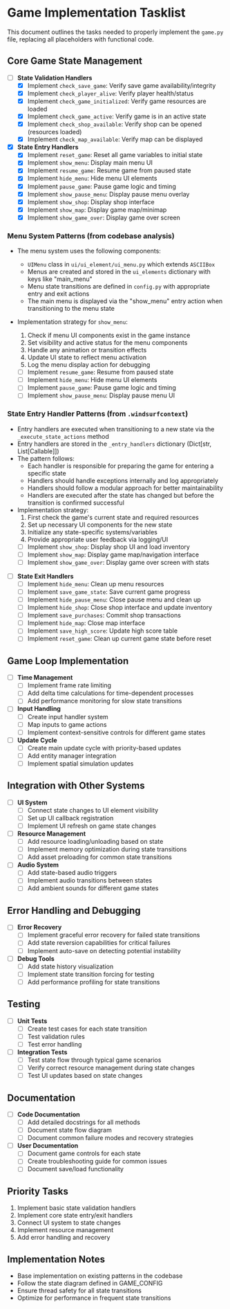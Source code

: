 # Game Implementation Tasklist

This document outlines the tasks needed to properly implement the `game.py` file, replacing all placeholders with functional code.

## Core Game State Management

- [ ] **State Validation Handlers**
  - [x] Implement `check_save_game`: Verify save game availability/integrity
  - [x] Implement `check_player_alive`: Verify player health/status
  - [x] Implement `check_game_initialized`: Verify game resources are loaded
  - [x] Implement `check_game_active`: Verify game is in an active state
  - [x] Implement `check_shop_available`: Verify shop can be opened (resources loaded)
  - [x] Implement `check_map_available`: Verify map can be displayed

- [x] **State Entry Handlers**
  - [x] Implement `reset_game`: Reset all game variables to initial state
  - [x] Implement `show_menu`: Display main menu UI
  - [x] Implement `resume_game`: Resume game from paused state
  - [x] Implement `hide_menu`: Hide menu UI elements
  - [x] Implement `pause_game`: Pause game logic and timing
  - [x] Implement `show_pause_menu`: Display pause menu overlay
  - [x] Implement `show_shop`: Display shop interface
  - [x] Implement `show_map`: Display game map/minimap
  - [x] Implement `show_game_over`: Display game over screen

### Menu System Patterns (from codebase analysis)

- The menu system uses the following components:
  - `UIMenu` class in `ui/ui_element/ui_menu.py` which extends `ASCIIBox`
  - Menus are created and stored in the `ui_elements` dictionary with keys like "main_menu"
  - Menu state transitions are defined in `config.py` with appropriate entry and exit actions
  - The main menu is displayed via the "show_menu" entry action when transitioning to the menu state

- Implementation strategy for `show_menu`:
  1. Check if menu UI components exist in the game instance
  2. Set visibility and active status for the menu components
  3. Handle any animation or transition effects
  4. Update UI state to reflect menu activation
  5. Log the menu display action for debugging
  - [ ] Implement `resume_game`: Resume from paused state
  - [ ] Implement `hide_menu`: Hide menu UI elements
  - [ ] Implement `pause_game`: Pause game logic and timing
  - [ ] Implement `show_pause_menu`: Display pause menu UI

### State Entry Handler Patterns (from `.windsurfcontext`)

- Entry handlers are executed when transitioning to a new state via the `_execute_state_actions` method
- Entry handlers are stored in the `_entry_handlers` dictionary (Dict[str, List[Callable]])
- The pattern follows:
  - Each handler is responsible for preparing the game for entering a specific state
  - Handlers should handle exceptions internally and log appropriately
  - Handlers should follow a modular approach for better maintainability
  - Handlers are executed after the state has changed but before the transition is confirmed successful
- Implementation strategy:
  1. First check the game's current state and required resources
  2. Set up necessary UI components for the new state
  3. Initialize any state-specific systems/variables
  4. Provide appropriate user feedback via logging/UI
  - [ ] Implement `show_shop`: Display shop UI and load inventory
  - [ ] Implement `show_map`: Display game map/navigation interface
  - [ ] Implement `show_game_over`: Display game over screen with stats

- [ ] **State Exit Handlers**
  - [ ] Implement `hide_menu`: Clean up menu resources
  - [ ] Implement `save_game_state`: Save current game progress
  - [ ] Implement `hide_pause_menu`: Close pause menu and clean up
  - [ ] Implement `hide_shop`: Close shop interface and update inventory
  - [ ] Implement `save_purchases`: Commit shop transactions
  - [ ] Implement `hide_map`: Close map interface
  - [ ] Implement `save_high_score`: Update high score table
  - [ ] Implement `reset_game`: Clean up current game state before reset

## Game Loop Implementation

- [ ] **Time Management**
  - [ ] Implement frame rate limiting
  - [ ] Add delta time calculations for time-dependent processes
  - [ ] Add performance monitoring for slow state transitions

- [ ] **Input Handling**
  - [ ] Create input handler system
  - [ ] Map inputs to game actions
  - [ ] Implement context-sensitive controls for different game states

- [ ] **Update Cycle**
  - [ ] Create main update cycle with priority-based updates
  - [ ] Add entity manager integration
  - [ ] Implement spatial simulation updates

## Integration with Other Systems

- [ ] **UI System**
  - [ ] Connect state changes to UI element visibility
  - [ ] Set up UI callback registration
  - [ ] Implement UI refresh on game state changes

- [ ] **Resource Management**
  - [ ] Add resource loading/unloading based on state
  - [ ] Implement memory optimization during state transitions
  - [ ] Add asset preloading for common state transitions

- [ ] **Audio System**
  - [ ] Add state-based audio triggers
  - [ ] Implement audio transitions between states
  - [ ] Add ambient sounds for different game states

## Error Handling and Debugging

- [ ] **Error Recovery**
  - [ ] Implement graceful error recovery for failed state transitions
  - [ ] Add state reversion capabilities for critical failures
  - [ ] Implement auto-save on detecting potential instability

- [ ] **Debug Tools**
  - [ ] Add state history visualization
  - [ ] Implement state transition forcing for testing
  - [ ] Add performance profiling for state transitions

## Testing

- [ ] **Unit Tests**
  - [ ] Create test cases for each state transition
  - [ ] Test validation rules
  - [ ] Test error handling

- [ ] **Integration Tests**
  - [ ] Test state flow through typical game scenarios
  - [ ] Verify correct resource management during state changes
  - [ ] Test UI updates based on state changes

## Documentation

- [ ] **Code Documentation**
  - [ ] Add detailed docstrings for all methods
  - [ ] Document state flow diagram
  - [ ] Document common failure modes and recovery strategies

- [ ] **User Documentation**
  - [ ] Document game controls for each state
  - [ ] Create troubleshooting guide for common issues
  - [ ] Document save/load functionality

## Priority Tasks

1. Implement basic state validation handlers
2. Implement core state entry/exit handlers
3. Connect UI system to state changes
4. Implement resource management
5. Add error handling and recovery

## Implementation Notes

- Base implementation on existing patterns in the codebase
- Follow the state diagram defined in GAME_CONFIG
- Ensure thread safety for all state transitions
- Optimize for performance in frequent state transitions
